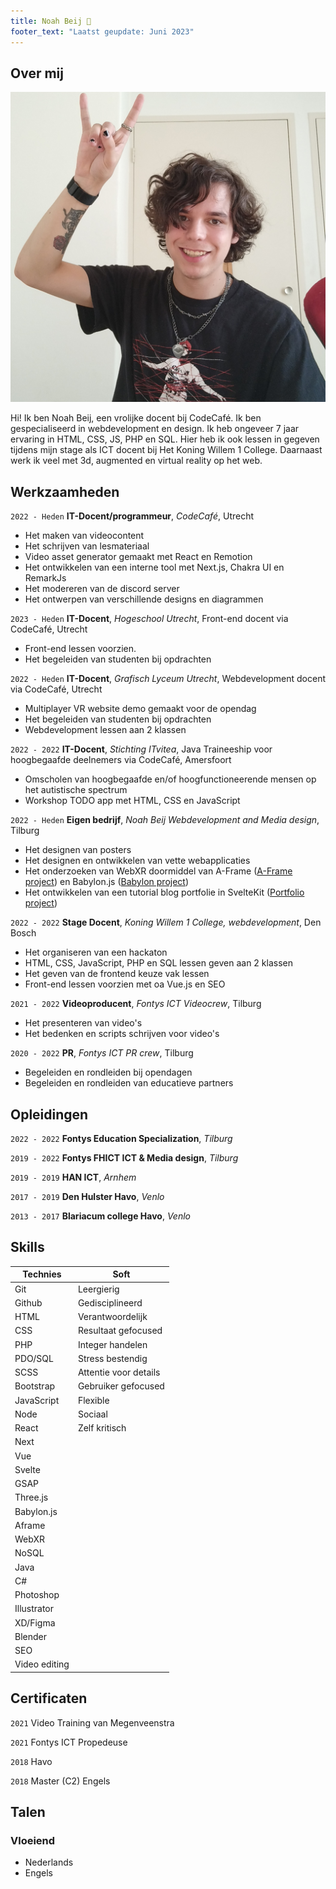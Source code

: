 ```yaml
---
title: Noah Beij 🐝
footer_text: "Laatst geupdate: Juni 2023"
---
```


## Over mij

<img class="profile-picture" src="profile.jpg">

Hi! Ik ben Noah Beij, een vrolijke docent bij CodeCafé. Ik ben gespecialiseerd in webdevelopment en design. Ik heb ongeveer 7 jaar ervaring in HTML, CSS, JS, PHP en SQL. Hier heb ik ook lessen in gegeven tijdens mijn stage als ICT docent bij Het Koning Willem 1 College. Daarnaast werk ik veel met 3d, augmented en virtual reality op het web.

## Werkzaamheden

`2022 - Heden`
**IT-Docent/programmeur**, _CodeCafé_, Utrecht

<ul>
    <li> Het maken van videocontent
    <li> Het schrijven van lesmateriaal
    <li> Video asset generator gemaakt met React en Remotion
    <li> Het ontwikkelen van een interne tool met Next.js, Chakra UI en RemarkJs
    <li> Het modereren van de discord server
    <li> Het ontwerpen van verschillende designs en diagrammen
</ul>

`2023 - Heden`
**IT-Docent**, _Hogeschool Utrecht_, Front-end docent via CodeCafé, Utrecht

<ul>
    <li> Front-end lessen voorzien.
    <li> Het begeleiden van studenten bij opdrachten
</ul>

`2022 - Heden`
**IT-Docent**, _Grafisch Lyceum Utrecht_, Webdevelopment docent via CodeCafé, Utrecht

<ul>
    <li> Multiplayer VR website demo gemaakt voor de opendag
    <li> Het begeleiden van studenten bij opdrachten
    <li> Webdevelopment lessen aan 2 klassen
</ul>

`2022 - 2022`
**IT-Docent**, _Stichting ITvitea_, Java Traineeship voor hoogbegaafde deelnemers via CodeCafé, Amersfoort

<ul>
    <li> Omscholen van hoogbegaafde en/of hoogfunctioneerende mensen op het autistische spectrum
    <li> Workshop TODO app met HTML, CSS en JavaScript
</ul>

`2022 - Heden`
**Eigen bedrijf**, _Noah Beij Webdevelopment and Media design_, Tilburg

<ul>
    <li> Het designen van posters
    <li> Het designen en ontwikkelen van vette webapplicaties
    <li> Het onderzoeken van WebXR doormiddel van A-Frame (<a href='https://vr.nbeij.nl' target=_blank>A-Frame project</a>) en Babylon.js (<a href='https://babylon.nbeij.nl' target=_blank>Babylon project</a>)
    <li> Het ontwikkelen van een tutorial blog portfolie in SvelteKit (<a href='https://www.nbeij.nl/blog/category' target=_blank>Portfolio project</a>)
</ul>

`2022 - 2022`
**Stage Docent**, _Koning Willem 1 College, webdevelopment_, Den Bosch

<ul>
    <li> Het organiseren van een hackaton
    <li> HTML, CSS, JavaScript, PHP en SQL lessen geven aan 2 klassen
    <li> Het geven van de frontend keuze vak lessen
    <li> Front-end lessen voorzien met oa Vue.js en SEO
</ul>

`2021 - 2022`
**Videoproducent**, _Fontys ICT Videocrew_, Tilburg

<ul>
    <li> Het presenteren van video's
    <li> Het bedenken en scripts schrijven voor video's
</ul>

`2020 - 2022`
**PR**, _Fontys ICT PR crew_, Tilburg

<ul>
    <li> Begeleiden en rondleiden bij opendagen
    <li> Begeleiden en rondleiden van educatieve partners
</ul>

## Opleidingen

`2022 - 2022`
**Fontys Education Specialization**, _Tilburg_

`2019 - 2022`
**Fontys FHICT ICT & Media design**, _Tilburg_

`2019 - 2019`
**HAN ICT**, _Arnhem_

`2017 - 2019`
**Den Hulster Havo**, _Venlo_

`2013 - 2017`
**Blariacum college Havo**, _Venlo_

## Skills

| Technies      | Soft                  |
| ------------- | --------------------- |
| Git           | Leergierig            |
| Github        | Gedisciplineerd       |
| HTML          | Verantwoordelijk      |
| CSS           | Resultaat gefocused   |
| PHP           | Integer handelen      |
| PDO/SQL       | Stress bestendig      |
| SCSS          | Attentie voor details |
| Bootstrap     | Gebruiker gefocused   |
| JavaScript    | Flexible              |
| Node          | Sociaal               |
| React         | Zelf kritisch         |
| Next          |                       |
| Vue           |                       |
| Svelte        |                       |
| GSAP          |                       |
| Three.js      |                       |
| Babylon.js    |                       |
| Aframe        |                       |
| WebXR         |                       |
| NoSQL         |                       |
| Java          |                       |
| C#            |                       |
| Photoshop     |                       |
| Illustrator   |                       |
| XD/Figma      |                       |
| Blender       |                       |
| SEO           |                       |
| Video editing |                       |

## Certificaten

`2021`
Video Training van Megenveenstra

`2021` Fontys ICT Propedeuse

`2018` Havo

`2018` Master (C2) Engels

## Talen

### Vloeiend

- Nederlands
- Engels

<!-- ## References

- Foo Bar: Head of Department, Placeholder Names, Lorem
- John Doe: Associate Professor, Department of Computer Science, Ipsum -->
